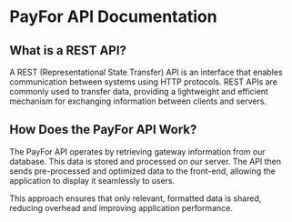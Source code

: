 # PayFor API Documentation

## What is a REST API?

A REST (Representational State Transfer) API is an interface that enables communication between systems using HTTP protocols. REST APIs are commonly used to transfer data, providing a lightweight and efficient mechanism for exchanging information between clients and servers.

## How Does the PayFor API Work?

The PayFor API operates by retrieving gateway information from our database. This data is stored and processed on our server. The API then sends pre-processed and optimized data to the front-end, allowing the application to display it seamlessly to users.

This approach ensures that only relevant, formatted data is shared, reducing overhead and improving application performance.